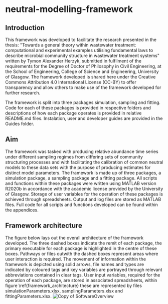 # neutral-modelling-framework
## Introduction
This framework was developed to facilitate the research presented in the thesis: "Towards a general theory within wastewater treatment: computational and experimental examples utilising fundamental laws to describe microbial community structure in wastewater treatment systems" written by Tymon Alexander Herzyk, submitted in fulfilment of the requirements for the Degree of Doctor of Philosophy in Civil Engineering, at the School of Engineering, College of Science and Engineering, University of Glasgow. The framework developed is shared here under the Creative Commons Attribution 4.0 International License (CC-BY) to offer transparency and allow others to make use of the framework developed for further research.

The framework is split into three packages simulation, sampling and fitting. Code for each of these packages is provided in respective folders and descriptions of how each package operates is provided in relative README.md files. Instalation, user and developer guides are provided in the Guides folder. 

## Aim
The framework was tasked with producing relative abundance time series under different sampling regimes from differing sets of community structuring processes and with facilitating the calibration of common neutral models to these data sets with the purpose of producing estimates for distinct model parameters. The framework is made up of three packages, a simulation package, a sampling package and a fitting package. All scripts and functions within these packages were written using MATLAB version R2020b in accordance with the academic license provided by the University of Glasgow. Storage of user variables for the operation of these packages is achieved through spreadsheets. Output and log files are stored as MATLAB files. Full code for all scripts and functions developed can be found within the appendices.

## Framework architecture
The figure below lays out the overall architecture of the framework developed. The three dashed boxes indicate the remit of each package, the primary executable for each package is highlighted in the centre of these boxes. Pathways or files outwith the dashed boxes represent areas where user interaction is required. The movement of information within the framework is depicted using solid arrows, file names and types are indicated by coloured tags and key variables are portrayed through relevant abbreviations contained in clear tags. User input variables, required for the operation of each package, are stored in associated spreadsheets, within figure \ref{framework_architecture} these are represented by files simulationParameters.xlsx, samplingParameters.xlsx and fittingParameters.xlsx.
![Copy of SoftwareOverview](https://github.com/user-attachments/assets/1ea7b5a4-8b59-4419-ab89-0d0b24ec1256)
